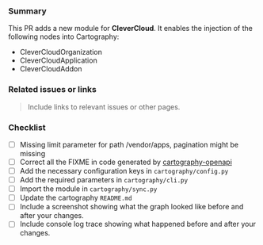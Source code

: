 ### Summary

This PR adds a new module for **CleverCloud**. It enables the injection of the following nodes into Cartography:
- CleverCloudOrganization
- CleverCloudApplication
- CleverCloudAddon


### Related issues or links
> Include links to relevant issues or other pages.


### Checklist
- [ ] Missing limit parameter for path /vendor/apps, pagination might be missing
- [ ] Correct all the FIXME in code generated by [cartography-openapi](https://github.com/jychp/cartography-openapi)
- [ ] Add the necessary configuration keys in `cartography/config.py`
- [ ] Add the required parameters in `cartography/cli.py`
- [ ] Import the module in `cartography/sync.py`
- [ ] Update the cartography `README.md`
- [ ] Include a screenshot showing what the graph looked like before and after your changes.
- [ ] Include console log trace showing what happened before and after your changes.